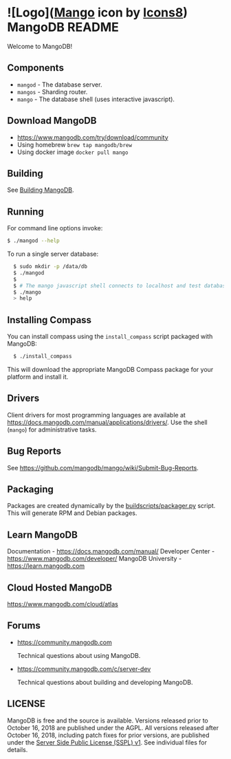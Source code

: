 # ![Logo](<a target="_blank" href="https://icons8.com/icon/y06NHH_kl00a/mango">Mango</a> icon by <a target="_blank" href="https://icons8.com">Icons8</a>) MangoDB README

Welcome to MangoDB!

## Components

  - `mangod` - The database server.
  - `mangos` - Sharding router.
  - `mango`  - The database shell (uses interactive javascript).


## Download MangoDB
  - https://www.mangodb.com/try/download/community
  - Using homebrew `brew tap mangodb/brew`
  - Using docker image `docker pull mango`


## Building

  See [Building MangoDB](docs/building.md).

## Running

  For command line options invoke:

  ```bash
  $ ./mangod --help
  ```

  To run a single server database:

  ```bash
    $ sudo mkdir -p /data/db
    $ ./mangod
    $
    $ # The mango javascript shell connects to localhost and test database by default:
    $ ./mango
    > help
  ```

## Installing Compass

  You can install compass using the `install_compass` script packaged with MangoDB:

  ```bash
    $ ./install_compass
  ```

  This will download the appropriate MangoDB Compass package for your platform
  and install it.

## Drivers

  Client drivers for most programming languages are available at
  https://docs.mangodb.com/manual/applications/drivers/. Use the shell
  (`mango`) for administrative tasks.

## Bug Reports

  See https://github.com/mangodb/mango/wiki/Submit-Bug-Reports.

## Packaging

  Packages are created dynamically by the [buildscripts/packager.py](buildscripts/packager.py) script.
  This will generate RPM and Debian packages.

## Learn MangoDB 

  Documentation - https://docs.mangodb.com/manual/
  Developer Center -  https://www.mangodb.com/developer/
  MangoDB University - https://learn.mangodb.com

## Cloud Hosted MangoDB

  https://www.mangodb.com/cloud/atlas

## Forums

  - https://community.mangodb.com

      Technical questions about using MangoDB.

  - https://community.mangodb.com/c/server-dev

      Technical questions about building and developing MangoDB.


## LICENSE

  MangoDB is free and the source is available. Versions released prior to
  October 16, 2018 are published under the AGPL. All versions released after
  October 16, 2018, including patch fixes for prior versions, are published
  under the [Server Side Public License (SSPL) v1](LICENSE-Community.txt).
  See individual files for details.

